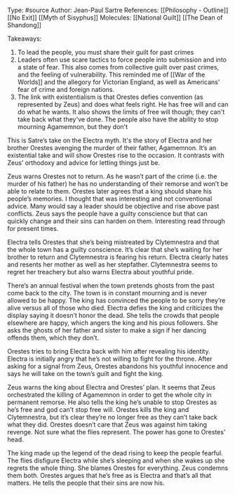 Type: #source 
Author: Jean-Paul Sartre
References: [[Philosophy - Outline]]
[[No Exit]]
[[Myth of Sisyphus]]
Molecules: 
[[National Guilt]]
[[The Dean of Shandong]]

Takeaways:
1) To lead the people, you must share their guilt for past crimes
2) Leaders often use scare tactics to force people into submission and into a state of fear. This also comes from collective guilt over past crimes, and the feeling of vulnerability. This reminded me of [[War of the Worlds]] and the allegory for Victorian England, as well as Americans' fear of crime and foreign nations. 
3) The link with existentialism is that Orestes defies convention (as represented by Zeus) and does what feels right. He has free will and can do what he wants. It also shows the limits of free will though; they can't take back what they've done. The people also have the ability to stop mourning Agamemnon, but they don't


This is Satre’s take on the Electra myth. It's the story of Electra and her brother Orestes avenging the murder of their father, Agamemnon. It’s an existential take and will show Orestes rise to the occasion. It contrasts with Zeus’ orthodoxy and advice for letting things just be.

Zeus warns Orestes not to return. As he wasn’t part of the crime (i.e. the murder of his father) he has no understanding of their remorse and won’t be able to relate to them. Orestes later agrees that a king should share his people’s memories. I thought that was interesting and not conventional advice. Many would say a leader should be objective and rise above past conflicts. Zeus says the people have a guilty conscience but that can quickly change and their sins can harden on them. Interesting read through for present times.

Electra tells Orestes that she’s being mistreated by Clytemnestra and that the whole town has a guilty conscience. It’s clear that she’s waiting for her brother to return and Clytemnestra is fearing his return. Electra clearly hates and resents her mother as well as her stepfather. Clytemnestra seems to regret her treachery but also warns Electra about youthful pride. 

There’s an annual festival when the town pretends ghosts from the past come back to the city. The town is in constant mourning and is never allowed to be happy. The king has convinced the people to be sorry they’re alive versus all of those who died. Electra defies the king and criticizes the display saying it doesn’t honor the dead. She tells the crowds that people elsewhere are happy, which angers the king and his pious followers. She asks the ghosts of her father and sister to make a sign if her dancing offends them, which they don’t.

Orestes tries to bring Electra back with him after revealing his identity. Electra is initially angry that he’s not willing to fight for the throne. After asking for a signal from Zeus, Orestes abandons his youthful innocence and says he will take on the town’s guilt and fight the king.

Zeus warns the king about Electra and Orestes’ plan. It seems that Zeus orchestrated the killing of Agamemnon in order to get the whole city in permanent remorse. He also tells the king he’s unable to stop Orestes as he’s free and god can’t stop free will. Orestes kills the king and Clytemnestra, but it’s clear they’re no longer free as they can’t take back what they did. Orestes doesn’t care that Zeus was against him taking revenge. Not sure what the flies represent. The power has gone to Orestes’ head. 

The king made up the legend of the dead rising to keep the people fearful. The flies disfigure Electra while she’s sleeping and when she wakes up she regrets the whole thing. She blames Orestes for everything. Zeus condemns them both. Orestes argues that he’s free as is Electra and that’s all that matters. He tells the people that their sins are now his.